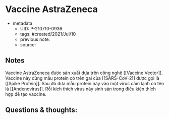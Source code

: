 # Vaccine AstraZeneca

- metadata
	- UID: P-210710-0936
	- tags: #created/2021/Jul/10
	- previous note: 
	- source: 

## Notes
Vaccine AstraZeneca được sản xuất dựa trên công nghệ [[Vaccine Vector]]. Vaccine này dùng mẫu protein có trên gai của [[SARS-CoV-2]] được gọi là [[Spike Protein]]. Sau đó đưa mẫu protein này vào một virus cảm lạnh có tên là [[Andenovirus]]. Rồi kích thích virus này sinh sản trong điều kiện thích hợp để tạo vaccine.
## Questions & thoughts:

